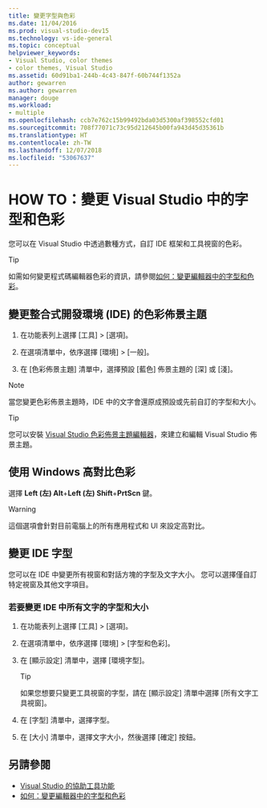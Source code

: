```yaml
---
title: 變更字型與色彩
ms.date: 11/04/2016
ms.prod: visual-studio-dev15
ms.technology: vs-ide-general
ms.topic: conceptual
helpviewer_keywords:
- Visual Studio, color themes
- color themes, Visual Studio
ms.assetid: 60d91ba1-244b-4c43-847f-60b744f1352a
author: gewarren
ms.author: gewarren
manager: douge
ms.workload:
- multiple
ms.openlocfilehash: ccb7e762c15b99492bda03d5300af398552cfd01
ms.sourcegitcommit: 708f77071c73c95d212645b00fa943d45d35361b
ms.translationtype: HT
ms.contentlocale: zh-TW
ms.lasthandoff: 12/07/2018
ms.locfileid: "53067637"
---
```

# <a name="how-to-change-fonts-and-colors-in-visual-studio"></a>HOW TO：變更 Visual Studio 中的字型和色彩

您可以在 Visual Studio 中透過數種方式，自訂 IDE 框架和工具視窗的色彩。

> [!TIP]
> 如需如何變更程式碼編輯器色彩的資訊，請參閱[如何：變更編輯器中的字型和色彩](../ide/reference/how-to-change-fonts-and-colors-in-the-editor.md)。

## <a name="change-the-color-theme-of-the-ide"></a>變更整合式開發環境 (IDE) 的色彩佈景主題

1. 在功能表列上選擇 [工具] > [選項]。

1. 在選項清單中，依序選擇 [環境] > [一般]。

1. 在 [色彩佈景主題] 清單中，選擇預設 [藍色] 佈景主題的 [深] 或 [淺]。

> [!NOTE]
> 當您變更色彩佈景主題時，IDE 中的文字會還原成預設或先前自訂的字型和大小。

> [!TIP]
> 您可以安裝 [Visual Studio 色彩佈景主題編輯器](https://marketplace.visualstudio.com/items?itemName=VisualStudioPlatformTeam.VisualStudio2017ColorThemeEditor)，來建立和編輯 Visual Studio 佈景主題。

## <a name="use-windows-high-contrast-colors"></a>使用 Windows 高對比色彩

選擇 **Left (左) Alt**+**Left (左) Shift**+**PrtScn** 鍵。

> [!WARNING]
> 這個選項會針對目前電腦上的所有應用程式和 UI 來設定高對比。

## <a name="change-ide-fonts"></a>變更 IDE 字型

您可以在 IDE 中變更所有視窗和對話方塊的字型及文字大小。 您可以選擇僅自訂特定視窗及其他文字項目。

### <a name="to-change-the-font-and-size-of-all-text-in-the-ide"></a>若要變更 IDE 中所有文字的字型和大小

1. 在功能表列上選擇 [工具] > [選項]。

1. 在選項清單中，依序選擇 [環境] > [字型和色彩]。

1. 在 [顯示設定] 清單中，選擇 [環境字型]。

    > [!TIP]
    > 如果您想要只變更工具視窗的字型，請在 [顯示設定] 清單中選擇 [所有文字工具視窗]。

1. 在 [字型] 清單中，選擇字型。

1. 在 [大小] 清單中，選擇文字大小，然後選擇 [確定] 按鈕。

## <a name="see-also"></a>另請參閱

- [Visual Studio 的協助工具功能](../ide/reference/accessibility-features-of-visual-studio.md)
- [如何：變更編輯器中的字型和色彩](../ide/reference/how-to-change-fonts-and-colors-in-the-editor.md)